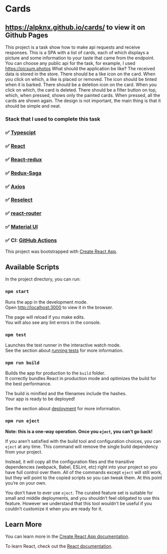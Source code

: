 # Cards
## https://alpknx.github.io/cards/ to view it on Github Pages
 This project is a task  show how to make api requests and receive responses.
 This is a SPA with a list of cards, each of which displays a picture and some information to your taste that came from the endpoint. 
 You can choose any public api for the task, for example, I used https://picsum.photos
 What should the application be like?
 The received data is stored in the store.
 There should be a like icon on the card. When you click on which, a like is placed or removed. The icon should be tinted when it is barked.
 There should be a deletion icon on the card. When you click on which, the card is deleted.
 There should be a filter button on top, which, when pressed, shows only the painted cards. When pressed, all the cards are shown again.
 The design is not important, the main thing is that it should be simple and neat.

### Stack that I used to complete this task
### ✅ [Typescipt](https://www.typescriptlang.org)
### ✅ [React](https://reactjs.org)
### ✅ [React-redux](https://react-redux.js.org)
### ✅ [Redux-Saga](https://redux-saga.js.org)
### ✅ [Axios](https://github.com/axios/axios)
### ✅ [Reselect](https://github.com/reduxjs/reselect)
### ✅ [react-router](https://reactrouter.com)
### ✅ [Material UI](https://mui.com)
### ✅ CI: [GitHub Actions](https://github.com/features/actions)

This project was bootstrapped with [Create React App](https://github.com/facebook/create-react-app).

## Available Scripts

In the project directory, you can run:

### `npm start`

Runs the app in the development mode.\
Open [http://localhost:3000](http://localhost:3000) to view it in the browser.

The page will reload if you make edits.\
You will also see any lint errors in the console.

### `npm test`

Launches the test runner in the interactive watch mode.\
See the section about [running tests](https://facebook.github.io/create-react-app/docs/running-tests) for more information.

### `npm run build`

Builds the app for production to the `build` folder.\
It correctly bundles React in production mode and optimizes the build for the best performance.

The build is minified and the filenames include the hashes.\
Your app is ready to be deployed!

See the section about [deployment](https://facebook.github.io/create-react-app/docs/deployment) for more information.

### `npm run eject`

**Note: this is a one-way operation. Once you `eject`, you can’t go back!**

If you aren’t satisfied with the build tool and configuration choices, you can `eject` at any time. This command will remove the single build dependency from your project.

Instead, it will copy all the configuration files and the transitive dependencies (webpack, Babel, ESLint, etc) right into your project so you have full control over them. All of the commands except `eject` will still work, but they will point to the copied scripts so you can tweak them. At this point you’re on your own.

You don’t have to ever use `eject`. The curated feature set is suitable for small and middle deployments, and you shouldn’t feel obligated to use this feature. However we understand that this tool wouldn’t be useful if you couldn’t customize it when you are ready for it.

## Learn More

You can learn more in the [Create React App documentation](https://facebook.github.io/create-react-app/docs/getting-started).

To learn React, check out the [React documentation](https://reactjs.org/).
